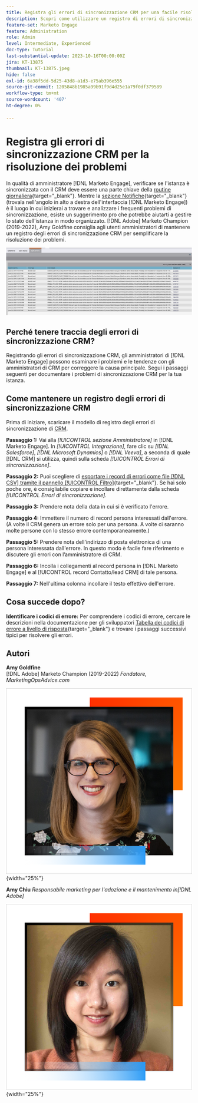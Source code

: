 ```yaml
---
title: Registra gli errori di sincronizzazione CRM per una facile risoluzione dei problemi
description: Scopri come utilizzare un registro di errori di sincronizzazione CRM per analizzare i problemi di sincronizzazione CRM e mantenerli in esecuzione senza problemi.
feature-set: Marketo Engage
feature: Administration
role: Admin
level: Intermediate, Experienced
doc-type: Tutorial
last-substantial-update: 2023-10-16T00:00:00Z
jira: KT-13875
thumbnail: KT-13875.jpeg
hide: false
exl-id: 6a38f5dd-5d25-43d8-a1d3-e75ab396e555
source-git-commit: 1205848b1985a99b91f9d4d25e1a79f0df379589
workflow-type: tm+mt
source-wordcount: '407'
ht-degree: 0%

---
```


# Registra gli errori di sincronizzazione CRM per la risoluzione dei problemi

In qualità di amministratore [!DNL Marketo Engage], verificare se l&#39;istanza è sincronizzata con il CRM deve essere una parte chiave della [routine giornaliera](https://nation.marketo.com/t5/champion-program-blogs/my-marketo-morning-routine-tips-for-driving-marketing-operation/ba-p/247508){target="_blank"}. Mentre la [sezione Notifiche](https://experienceleague.adobe.com/docs/marketo/using/product-docs/core-marketo-concepts/miscellaneous/notification-types.html?lang=it){target="_blank"} (trovala nell&#39;angolo in alto a destra dell&#39;interfaccia [!DNL Marketo Engage]) è il luogo in cui inizierai a trovare e analizzare i frequenti problemi di sincronizzazione, esiste un suggerimento pro che potrebbe aiutarti a gestire lo stato dell&#39;istanza in modo organizzato. [!DNL Adobe] Marketo Champion (2019-2022), Amy Goldfine consiglia agli utenti amministratori di mantenere un registro degli errori di sincronizzazione CRM per semplificare la risoluzione dei problemi.

![Schermata della scheda Errori di sincronizzazione](/help/marketo-tutorial-inherited-instance/_assets/Marketo_Engage_Admin_Salesforce_Sync_Errors_Tab.png)

## Perché tenere traccia degli errori di sincronizzazione CRM?

Registrando gli errori di sincronizzazione CRM, gli amministratori di [!DNL Marketo Engage] possono esaminare i problemi e le tendenze con gli amministratori di CRM per correggere la causa principale. Segui i passaggi seguenti per documentare i problemi di sincronizzazione CRM per la tua istanza.

## Come mantenere un registro degli errori di sincronizzazione CRM

Prima di iniziare, scaricare il modello di registro degli errori di sincronizzazione di [CRM](/help/marketo-tutorial-inherited-instance/_assets/downloads/Adobe-Marketo-Engage_CRM-Sync-Error-Log-Template.xlsx).

**Passaggio 1:** Vai alla *[!UICONTROL sezione Amministratore]* in [!DNL Marketo Engage]. In *[!UICONTROL Integrazione]*, fare clic su *[!DNL Salesforce]*, *[!DNL Microsoft Dynamics]* o *[!DNL Veeva]*, a seconda di quale [!DNL CRM] si utilizza, quindi sulla scheda *[!UICONTROL Errori di sincronizzazione]*.

**Passaggio 2:** Puoi scegliere di [esportare i record di errori come file [!DNL CSV] tramite il pannello [!UICONTROL Filtro]](https://experienceleague.adobe.com/docs/marketo/using/product-docs/crm-sync/salesforce-sync/salesforce-sync-errors.html?lang=it#filter-sync-errors){target="_blank"}. Se hai solo poche ore, è consigliabile copiare e incollare direttamente dalla scheda *[!UICONTROL Errori di sincronizzazione]*.

**Passaggio 3:** Prendere nota della data in cui si è verificato l&#39;errore.

**Passaggio 4:** Immettere il numero di record persona interessati dall&#39;errore. (A volte il CRM genera un errore solo per una persona. A volte ci saranno molte persone con lo stesso errore contemporaneamente.)

**Passaggio 5:** Prendere nota dell&#39;indirizzo di posta elettronica di una persona interessata dall&#39;errore. In questo modo è facile fare riferimento e discutere gli errori con l’amministratore di CRM.

**Passaggio 6:** Incolla i collegamenti al record persona in [!DNL Marketo Engage] e al [!UICONTROL record Contatto/lead CRM] di tale persona.

**Passaggio 7:** Nell&#39;ultima colonna incollare il testo effettivo dell&#39;errore.

## Cosa succede dopo?

**Identificare i codici di errore:** Per comprendere i codici di errore, cercare le descrizioni nella documentazione per gli sviluppatori [Tabella dei codici di errore a livello di risposta](https://developers.marketo.com/rest-api/error-codes/#response_level_error_codes){target="_blank"} e trovare i passaggi successivi tipici per risolvere gli errori.

## Autori

**Amy Goldfine**\
[!DNL Adobe] Marketo Champion (2019-2022)
*Fondatore, MarketingOpsAdvice.com*

![Amy Goldfine](/help/marketo-tutorial-inherited-instance/_assets/authors/Customer_Author_Amy_Goldfine.png){width="25%"}

**Amy Chiu**
*Responsabile marketing per l&#39;adozione e il mantenimento in[!DNL Adobe]*

![Amy Chiu](/help/marketo-tutorial-inherited-instance/_assets/authors/Adobe_Author_Amy_Chiu.png){width="25%"}

